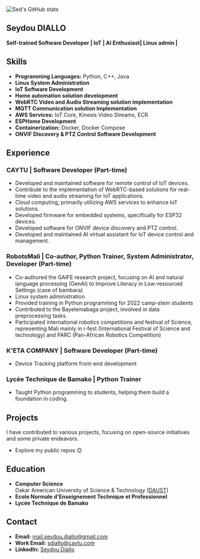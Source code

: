 ![Sed's GitHub stats](https://github-readme-stats.vercel.app/api?username=sudoping01&show_icons=true&theme=transparent&hide=stars)


## Seydou DIALLO

**Self-trained Software Developer | IoT | AI Enthusiast| Linux admin |**


## Skills

- **Programming Languages:** Python, C++, Java
- **Linux System Administration**
- **IoT Software Development**
- **Home automation solution development**
- **WebRTC Video and Audio Streaming solution implementation**
- **MQTT Communication solution Implementation**
- **AWS Services:** IoT Core, Kinesis Video Streams, ECR
- **ESPHome Development**
- **Containerization:** Docker, Docker Compose
- **ONVIF Discovery & PTZ Control Software Development**


## Experience

### CAYTU | Software Developer (Part-time)
- Developed and maintained software for remote control of IoT devices.
- Contribute to the implementation of WebRTC-based solutions for real-time video and audio streaming for IoT applications.
- Cloud computing, primarily utilizing AWS services to enhance IoT solutions.
- Developed firmware for embedded systems, specifically for ESP32 devices.
- Developed software for ONVIF device discovery and PTZ control.
- Developed and maintained AI virtual assistant for IoT device control and management.

### RobotsMali | Co-author, Python Trainer, System Administrator, Developer (Part-time)
- Co-authored the GAIFE research project, focusing on AI and natural language processing (GenAI) to Improve Literacy in Low-resourced Settings (case of bambara)
- Linux system administration
- Provided training in Python programming for 2022 camp-stem students
- Contributed to the Bayelemabaga project, involved in data preprocessing tasks.
- Participated international robotics competitions and festival of Science, representing Mali mainly in i-fest (International Festival of Science and technology)  and PARC (Pan-African Robotics Competition)

### K'ETA COMPANY | Software Developer (Part-time)
- Device Tracking platform front-end development 

### Lycée Technique de Bamako | Python Trainer
- Taught Python programming to students, helping them build a foundation in coding.

## Projects

I have contributed to various projects, focusing on open-source initiatives and some private endeavors.

- Explore my public repos 😊

## Education

- **Computer Science**  
  Dakar American University of Science & Technology ([DAUST](www.daust.org))
- **Ecole Normale d'Enseignement Technique et Professionnel**
- **Lycée Technique de Bamako**

## Contact

- **Email:** mail.seydou.diallo@gmail.com
- **Work Email:** sdiallo@caytu.com
- **LinkedIn:** [Seydou Diallo](https://www.linkedin.com/in/seydou-diallo-08ab311ba/)
